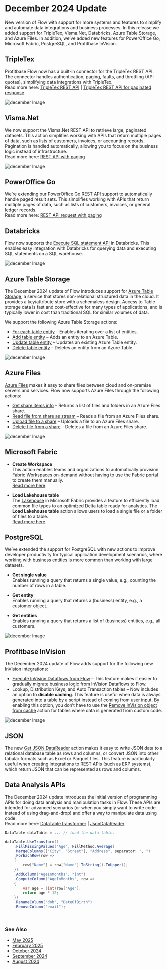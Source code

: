 # December 2024 Update


New version of Flow with support for more systems and features to simplify and automate data integrations and business processes. In this release we added support for TripleTex, Visma.Net, Databricks, Azure Table Storage, and Azure Files. In addition, we’ve added new features for PowerOffice Go, Microsoft Fabric, PostgreSQL, and Profitbase InVision.

## TripleTex
Profitbase Flow now has a built-in connector for the TripleTex REST API. The connector handles authentication, paging, faults, and throttling (API quotas), simplifying data integrations with TripleTex.  
Read more here: [TripleTex REST API](../actions/tripletex/rest-api-request.md) | [TripleTex REST API for paginated response](../actions/tripletex/paged-rest-api-request.md)


![december Image](../../../images/flow/flow-dec1.png)

## Visma.Net
We now support the Visma.Net REST API to retrieve large, paginated datasets. This action simplifies working with APIs that return multiple pages of data, such as lists of customers, invoices, or accounting records. Pagination is handled automatically, allowing you to focus on the business logic instead of infrastructure.  
Read more here: [REST API with paging](../actions/visma/visma-net/paged-rest-api-request.md)

![december Image](../../../images/flow/flow-dec2.png)



## PowerOffice Go
We’re extending our PowerOffice Go REST API support to automatically handle paged result sets. This simplifies working with APIs that return multiple pages of data, such as lists of customers, invoices, or general ledger records.  
Read more here: [REST API request with paging](../actions/poweroffice-go/paged-rest-api-request.md)

## Databricks
Flow now supports the [Execute SQL statement API](https://docs.databricks.com/api/azure/workspace/statementexecution/executestatement) in Databricks. This enables easy integration with Databricks for querying data and executing SQL statements on a SQL warehouse.

![december Image](../../../images/flow/flow-dec3.png)



## Azure Table Storage
The December 2024 update of Flow introduces support for [Azure Table Storage](https://learn.microsoft.com/en-us/azure/storage/tables/table-storage-overview), a service that stores non-relational structured data in the cloud. It provides a key/attribute store with a schemaless design. Access to Table storage data is fast and cost-effective for many types of applications, and is typically lower in cost than traditional SQL for similar volumes of data.

We support the following Azure Table Storage actions:

- [For each table entity](../actions/azure-table-storage/foreach-table-entity.md) – Enables iterating over a list of entities.
- [Add table entity](../actions/azure-table-storage/add-table-entity.md) – Adds an entity to an Azure Table.
- [Update table entity](../actions/azure-table-storage/update-table-entity.md) – Updates an existing Azure Table entity.
- [Delete table entity](../actions/azure-table-storage/delete-table-entity.md) – Deletes an entity from an Azure Table.

![december Image](../../../images/flow/flow-dec4.png)



## Azure Files
[Azure Files](https://learn.microsoft.com/en-us/azure/storage/files/storage-files-introduction) makes it easy to share files between cloud and on-premise servers and services. Flow now supports Azure Files through the following actions:

- [Get share items info](../actions/azure-files/get-share-items-info.md) – Returns a list of files and folders in an Azure Files share.
- [Read file from share as stream](../actions/azure-files/read-file-as-stream.md) – Reads a file from an Azure Files share.
- [Upload file to a share](../actions/azure-files/upload-file.md) – Uploads a file to an Azure Files share.
- [Delete file from a share](../actions/azure-files/delete-file.md) – Deletes a file from an Azure Files share.

![december Image](../../../images/flow/flow-dec5.png)


## Microsoft Fabric
- **Create Workspace**  
  This action enables teams and organizations to automatically provision Fabric Workspaces on-demand without having to use the Fabric portal to create them manually.  
  [Read more here](../actions/microsoft-fabric/create-workspace.md).

- **Load Lakehouse table**  
  The [Lakehouse](https://learn.microsoft.com/en-us/fabric/data-engineering/lakehouse-overview) in Microsoft Fabric provides a feature to efficiently load common file types to an optimized Delta table ready for analytics. The **Load Lakehouse table** action allows users to load a single file or a folder of files to a table.  
  [Read more here](../actions/microsoft-fabric/load-lakehouse-table.md).

## PostgreSQL
We’ve extended the support for PostgreSQL with new actions to improve developer productivity for typical application development scenarios, where working with business entities is more common than working with large datasets.

- **Get single value**  
  Enables running a query that returns a single value, e.g., counting the number of rows in a table.

- **Get entity**  
  Enables running a query that returns a (business) entity, e.g., a customer object.

- **Get entities**  
  Enables running a query that returns a list of (business) entities, e.g., all customers.


![december Image](../../../images/flow/flow-dec6.png)


## Profitbase InVision
The December 2024 update of Flow adds support for the following new InVision integrations:

- [Execute InVision Dataflows from Flow](../actions/profitbase-invision/execute-dataflow.md) – This feature makes it easier to gradually migrate business logic from InVision Dataflows to Flow.
- Lookup, Distribution Keys, and Auto Transaction tables – Now includes an option to **disable caching**. This feature is useful when data is always generated into a table by a script instead of coming from user input. By enabling this option, you don’t have to use the [Remove InVision object from cache](../actions/built-in/remove-invision-object-from-cache.md) action for tables where data is generated from custom code.


![december Image](../../../images/flow/flow-dec7.png)



## JSON
The new [Get JSON DataReader](../actions/json/get-json-datareader.md) action makes it easy to write JSON data to a relational database table as rows and columns, or convert JSON into other tabular formats such as Excel or Parquet files. This feature is particularly useful when creating integrations to REST APIs (such as ERP systems), which return JSON that can be represented as rows and columns.

## Data Analysis APIs
The December 2024 update introduces the initial version of programming APIs for doing data analysis and manipulation tasks in Flow. These APIs are intended for advanced scenarios (or when you simply want to write code instead of using drag-and-drop) and offer a way to manipulate data using code.  
Read more here: [DataTable transformer](../api-reference/data-analysis/datatable-transformer/datatable-transformer.md) | [JsonDataReader](../api-reference/data-analysis/json/json-data-reader/json-data-reader.md)

```csharp
DataTable dataTable = ... // load the data table.

dataTable.UseTransform()
    .FillMissingValues("Age", FillMethod.Average)    
    .MergeColumns(["City", "Street"], "Address", separator: ", ")
    .ForEachRow(row =>
    {
        row["Name"] = row["Name"].ToString().ToUpper();
    })
    .AddColumn("AgeInMonths", "int")
    .ComputeColumn("AgeInMonths", row =>
    {
        var age = (int)row["Age"];
        return age * 12;
    })
    .RenameColumn("dob", "DateOfBirth")
    .RemoveColumn("email");
```

<br/>

### See Also

- [May 2025](changelog25_may.md)
- [February 2025](changelog25_february.md)
- [October 2024](changelog24_october.md)
- [September 2024](changelog24_september.md)
- [August 2024](changelog24_august.md)